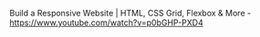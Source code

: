 Build a Responsive Website | HTML, CSS Grid, Flexbox & More - https://www.youtube.com/watch?v=p0bGHP-PXD4